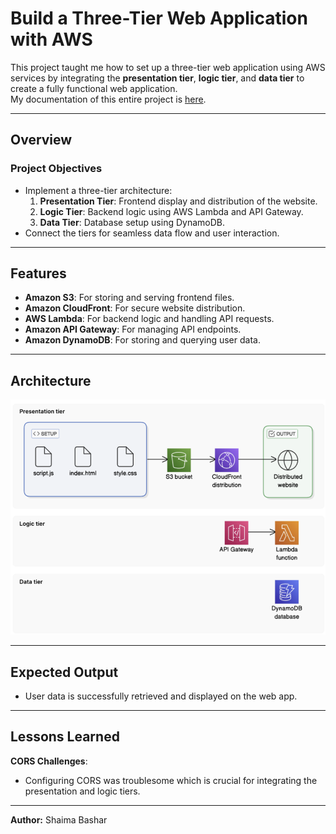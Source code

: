 # Build a Three-Tier Web Application with AWS

This project taught me how to set up a three-tier web application using AWS services by integrating the **presentation tier**, **logic tier**, and **data tier** to create a fully functional web application.  
My documentation of this entire project is [here](https://github.com/ShaimaBB/AWS-projects/blob/12a97505acb5fba18eaece7de760a4279bc8228c/AWS%20Three.pdf).


---

## Overview

### Project Objectives
- Implement a three-tier architecture:
  1. **Presentation Tier**: Frontend display and distribution of the website.
  2. **Logic Tier**: Backend logic using AWS Lambda and API Gateway.
  3. **Data Tier**: Database setup using DynamoDB.
- Connect the tiers for seamless data flow and user interaction.

---

## Features

- **Amazon S3**: For storing and serving frontend files.
- **Amazon CloudFront**: For secure website distribution.
- **AWS Lambda**: For backend logic and handling API requests.
- **Amazon API Gateway**: For managing API endpoints.
- **Amazon DynamoDB**: For storing and querying user data.

---

## Architecture

![Three-Tier Architecture](https://github.com/ShaimaBB/AWS-projects/blob/a9512282dbf6a207c0351aab1e20c2824dd3f1d2/images/Screenshot%202025-01-14%20204905.png)

---

## Expected Output
  - User data is successfully retrieved and displayed on the web app.

---

## Lessons Learned

**CORS Challenges**:
   - Configuring CORS was troublesome which is crucial for integrating the presentation and logic tiers.

---
**Author:** Shaima Bashar
